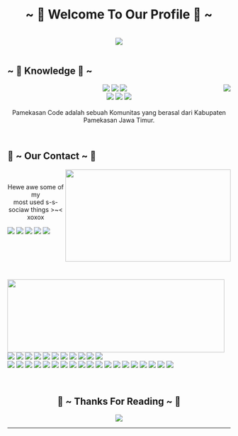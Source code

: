 <body>
   <h1 align="center">~ 💖 Welcome To Our Profile 💖 ~</h1>
   <br>
   <div align="center">
      <img src="https://c.tenor.com/H63Kb7qg8HoAAAAC/anime-chainsaw.gif">
   </div>
   <br>
  
   <div>
      <h2 align="left">            ~ 📇 Knowledge 📇 ~</h2>
      <p>
         <img src="https://c.tenor.com/eENFK_EY_P0AAAAM/dance-anime.gif" align="right">
   </div>
   <div>
      <p align="center"><img src="https://img.shields.io/badge/adobe%20photoshop%20-%2331A8FF.svg?&style=for-the-badge&logo=adobe%20photoshop&logoColor=white"/> <img src="https://img.shields.io/badge/html5%20-%23E34F26.svg?&style=for-the-badge&logo=html5&logoColor=white"/> <img src="https://img.shields.io/badge/css3%20-%231572B6.svg?&style=for-the-badge&logo=css3&logoColor=white"/><br>
         <img src="https://img.shields.io/badge/node.js%20-%2343853D.svg?&style=for-the-badge&logo=node.js&logoColor=white"/> <img src="https://img.shields.io/badge/javascript%20-%23323330.svg?&style=for-the-badge&logo=javascript&logoColor=%23F7DF1E"/> <img src="https://img.shields.io/badge/git%20-%23F05033.svg?&style=for-the-badge&logo=git&logoColor=white"/> <br><br>
               Pamekasan Code adalah sebuah Komunitas yang berasal dari Kabupaten Pamekasan Jawa Timur. 
               </p>
      <br>
      <h2>           📝 ~ Our Contact ~ 📝</h2>
      <img src="https://c.tenor.com/io_R8mA_oUgAAAAM/satania-anime.gif" align="right" width="373.5px" height="208.5px">
      <br>
      <p align="center">Hewe awe some of my <br>
         most used s-s-sociaw things >~< xoxox
      </p>
      <a href="mailto:pamekasancode@gmail.com"><img src="https://img.shields.io/badge/e‑mail-D14836.svg?style=for-the-badge&logo=GMail&logoColor=white"/></a>
      <a href="https://instagram.com/pamekasancode"><img src="https://img.shields.io/badge/instagram-E4405F.svg?style=for-the-badge&logo=instagram&logoColor=white"/></a>
      <a href="https://facebook.com/pamekasancode"><img src="https://img.shields.io/badge/facebook-9146FF.svg?style=for-the-badge&logo=facebook&logoColor=white"/></a>
      <a href="https://linkedin.com/pamekasancode"><img src="https://img.shields.io/badge/linkedin-0077B5.svg?style=for-the-badge&logo=linkedin&logoColor=white"/></a>
      <a href="https://twitter.com/pamekasancode"><img src="https://img.shields.io/badge/twitter-1DA1F2.svg?style=for-the-badge&logo=twitter&logoColor=white"/></a>    
   </div>
  <br><br><br><br><br>
  <div>
   <p align=""left>
         <img align="left" width="490" height="165" src="https://github-readme-stats.vercel.app/api?username=pamekasancode&show_icons=true&hide_border=false&line_height=20&title_color=f69673&icon_color=1b93c9&show_owner=true"/>
  </p>
      
  <p>
         <img src="https://img.shields.io/badge/-Visual%20Studio%20Code-23A9F2?style=flat-square&logo=Visual%20Studio%20Code&logoColor=white"/>
         <img src="https://img.shields.io/badge/-Github-181717?style=flat-square&logo=GitHub&logoColor=white"/>
         <img src="https://img.shields.io/badge/-Git-F44D27?style=flat-square&logo=Git&logoColor=white"/>
         <img src="https://img.shields.io/badge/-NPM-CB3837?style=flat-square&logo=NPM&logoColor=white"/>
         <img src="https://img.shields.io/badge/-Apache-D22128?style=flat-square&logo=Apache&logoColor=white"/>
         <img src="https://img.shields.io/badge/-Trello-0079BF?style=flat-square&logo=Trello&logoColor=white"/>
         <img src="https://img.shields.io/badge/-Slack-E01563?style=flat-square&logo=Slack&logoColor=white"/>
         <img src="https://img.shields.io/badge/-Sketch-FA6400?style=flat-square&logo=Sketch&logoColor=white"/>
         <img src="https://img.shields.io/badge/-MySQL-F29111?style=flat-square&logo=MySQL&logoColor=white"/>
         <img src="https://img.shields.io/badge/-Insomnia-5849BE?style=flat-square&logo=Insomnia&logoColor=white"/>
         <img src="https://img.shields.io/badge/-Notion-000000?style=flat-square&logo=Notion&logoColor=white"/><br/>
         <img src="https://img.shields.io/badge/-Vue.js-42B883?style=flat-square&logo=Vue.js&logoColor=white"/>
         <img src="https://img.shields.io/badge/-Laravel-F55247?style=flat-square&logo=Laravel&logoColor=white"/>
         <img src="https://img.shields.io/badge/-Lumen-E74430?style=flat-square&logo=Lumen&logoColor=white"/>
         <img src="https://img.shields.io/badge/-Storybook-FF4785?style=flat-square&logo=Storybook&logoColor=white"/>
         <img src="https://img.shields.io/badge/-WebPack-1C78C0?style=flat-square&logo=WebPack&logoColor=white"/>
         <img src="https://img.shields.io/badge/-ESLint-4B32C3?style=flat-square&logo=ESLint&logoColor=white"/>
         <img src="https://img.shields.io/badge/-HTML5-E34F26?style=flat-square&logo=HTML5&logoColor=white"/>
         <img src="https://img.shields.io/badge/-CSS3-1572B6?style=flat-square&logo=CSS3&logoColor=white"/>
         <img src="https://img.shields.io/badge/-Debian-A80030?style=flat-square&logo=Debian&logoColor=white"/>
         <img src="https://img.shields.io/badge/-Google%20Cloud-4285F4?style=flat-square&logo=Google%20Cloud&logoColor=white"/>
         <img src="https://img.shields.io/badge/-OVH%20Cloud-123F6D?style=flat-square&logo=OVH&logoColor=white"/>
         <img src="https://img.shields.io/badge/-Codacy-222F29?style=flat-square&logo=Codacy&logoColor=white"/>
         <img src="https://img.shields.io/badge/-Adobe%20Illustrator-FF9A00?style=flat-square&logo=Adobe%20Illustrator&logoColor=white"/>
         <img src="https://img.shields.io/badge/-Figma-D22128?style=flat-square&logo=Figma&logoColor=white"/>
         <img src="https://img.shields.io/badge/-Linux-FCC624?style=flat-square&logo=Linux&logoColor=white"/>
         <img src="https://img.shields.io/badge/-Node.js-339933?style=flat-square&logo=Node.js&logoColor=white"/>
         <img src="https://img.shields.io/badge/-Python-E74430?style=flat-square&logo=Python&logoColor=white"/>
         <img src="https://img.shields.io/badge/-Go-0079BF?style=flat-square&logo=Go&logoColor=white"/>
         <img src="https://img.shields.io/badge/-Blogger-FF5722?style=flat-square&logo=Blogger&logoColor=white"/>
      </p>
    </div>
   <br>
   <div>
      <h2 align="center">💖 ~ Thanks For Reading ~ 💖</h2>
      <div align="center">
         <img src="https://c.tenor.com/jk4_oOF74NUAAAAM/japan-anime.gif">
      </div>
      <hr>
   </div>
   </div>
</body>
